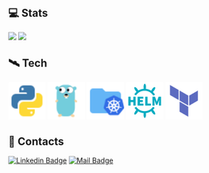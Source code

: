 ## 💻 Stats
<p align = "left">
  <img src = "https://github-readme-stats.vercel.app/api?username=valeriano-manassero&show_icons=true&theme=bear" width = 400>
  <img src = "https://github-readme-streak-stats.herokuapp.com?user=valeriano-manassero&theme=dark&hide_border=true" width = 400>
</p>

## 🛰️ Tech
<p align="left">
<img src="https://github.com/PKief/vscode-material-icon-theme/blob/main/icons/python.svg" alt="python" width="75" height="75" />
<img src="https://github.com/PKief/vscode-material-icon-theme/blob/main/icons/go_gopher.svg" alt="golang" width="75" height="75" />
<img src="https://github.com/PKief/vscode-material-icon-theme/blob/main/icons/folder-kubernetes.svg" alt="kubernetes" width="75" height="75" />
<img src="https://github.com/PKief/vscode-material-icon-theme/blob/main/icons/helm.svg" alt="helm" width="75" height="75" />
<img src="https://github.com/PKief/vscode-material-icon-theme/blob/main/icons/terraform.svg" alt="terraform" width="75" height="75" />
</p>

## 📌 Contacts
[![Linkedin Badge](https://img.shields.io/badge/linkedin-%230077B5.svg?&style=for-the-badge&logo=linkedin&logoColor=white)](https://www.linkedin.com/in/valerianomanassero)
[![Mail Badge](https://img.shields.io/badge/email-c14438?style=for-the-badge&logo=Gmail&logoColor=white&link=mailto:valeriano.manassero@gmail.com)](mailto:valeriano.manassero@gmail.com)
